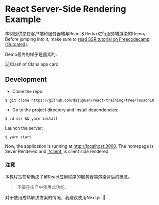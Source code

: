 # React Server-Side Rendering Example

本例是供您在客户端和服务器端与React＆Redux进行服务端渲染的Demo。
Before jumping into it, make sure to [read SSR tutorial on Freecodecamp (Outdated)](https://www.freecodecamp.org/news/server-side-rendering-your-react-app-in-three-simple-steps-7a82b95db82e/).

Demo最终的样子是酱紫的:

![Clash of Clans app card](https://cdn-images-1.medium.com/max/1000/1*wk04sWGQkw36_XLFvPACrA.png)


## Development

- Clone the repo:

```bash
$ git clone https://github.com/dajuguan/react-training/tree/lesson10
```

- Go to the project directory and install dependencies:

```bash
$ cd ssr && yarn install
```

Launch the server:

```bash
$ yarn start
```

Now, the application is running at [http://localhost:3000](http://localhost:3000).
The homepage is Sever Rendered and ['/client'](http://localhost:3000/client) is client side rendered.

### 注意
本教程旨在帮助您了解React应用程序的服务器端渲染背后的概念。
> 不要在生产中使用此功能。

对于使用成熟解决方案的情况，我建议使用Next.js.
🥳